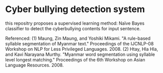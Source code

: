 Cyber bullying detection system
===============================

  this repositry proposes a supervised learning method: Naïve Bayes classifier to detect the cyberbullying contents for input sentence.
  
  
Referenced:
(1) Maung, Zin Maung, and Yoshiki Mikami. "A rule-based syllable segmentation of Myanmar text." Proceedings of the IJCNLP-08       Workshop on NLP for Less Privileged Languages. 2008.
(2) Htay, Hla Hla, and Kavi Narayana Murthy. "Myanmar word segmentation using syllable level longest matching." Proceedings of     the 6th Workshop on Asian Language Resources. 2008.
